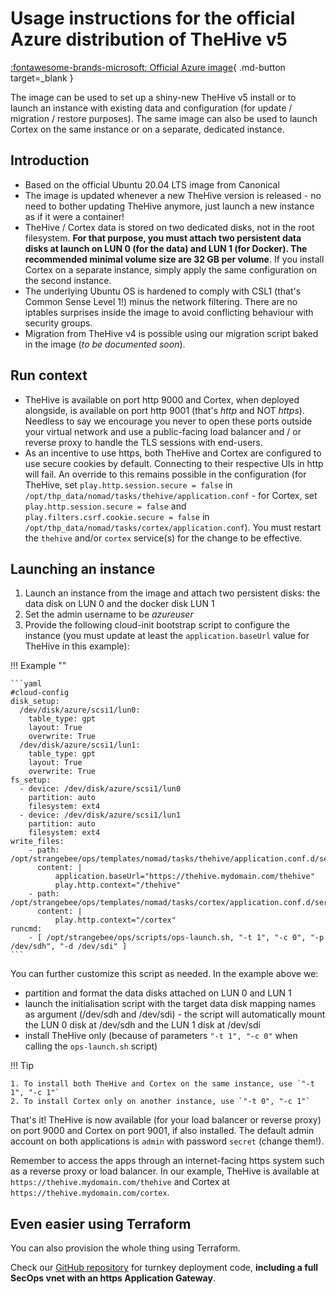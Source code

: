 # Usage instructions for the official Azure distribution of TheHive v5

[:fontawesome-brands-microsoft: Official Azure image](https://azuremarketplace.microsoft.com/en-us/marketplace/apps/strangebee1595948424730.thehive-5?tab=Overview){ .md-button target=_blank }

The image can be used to set up a shiny-new TheHive v5 install or to launch an instance with existing data and configuration (for update / migration / restore purposes). The same image can also be used to launch Cortex on the same instance or on a separate, dedicated instance.

## Introduction

* Based on the official Ubuntu 20.04 LTS image from Canonical
* The image is updated whenever a new TheHive version is released - no need to bother updating TheHive anymore, just launch a new instance as if it were a container!
* TheHive / Cortex data is stored on two dedicated disks, not in the root filesystem. **For that purpose, you must attach two persistent data disks at launch on LUN 0 (for the data) and LUN 1 (for Docker). The recommended minimal volume size are 32 GB per volume**. If you install Cortex on a separate instance, simply apply the same configuration on the second instance.
* The underlying Ubuntu OS is hardened to comply with CSL1 (that's Common Sense Level 1!) minus the network filtering. There are no iptables surprises inside the image to avoid conflicting behaviour with security groups.
* Migration from TheHive v4 is possible using our migration script baked in the image (*to be documented soon*).

## Run context

* TheHive is available on port http 9000 and Cortex, when deployed alongside, is available on port http 9001 (that's *http* and NOT *https*). Needless to say we encourage you never to open these ports outside your virtual network and use a public-facing load balancer and / or reverse proxy to handle the TLS sessions with end-users. 
* As an incentive to use https, both TheHive and Cortex are configured to use secure cookies by default. Connecting to their respective UIs in http will fail. An override to this remains possible in the configuration (for TheHive, set `play.http.session.secure = false` in `/opt/thp_data/nomad/tasks/thehive/application.conf` - for Cortex, set `play.http.session.secure = false` and `play.filters.csrf.cookie.secure = false` in `/opt/thp_data/nomad/tasks/cortex/application.conf`). You must restart the `thehive` and/or `cortex` service(s) for the change to be effective.

## Launching an instance

1. Launch an instance from the image and attach two persistent disks: the data disk on LUN 0 and the docker disk LUN 1
2. Set the admin username to be *azureuser*
3. Provide the following cloud-init bootstrap script to configure the instance (you must update at least the `application.baseUrl` value for TheHive in this example):

!!! Example ""

    ```yaml
    #cloud-config 
    disk_setup:
      /dev/disk/azure/scsi1/lun0:
        table_type: gpt
        layout: True
        overwrite: True
      /dev/disk/azure/scsi1/lun1:
        table_type: gpt
        layout: True
        overwrite: True
    fs_setup:
      - device: /dev/disk/azure/scsi1/lun0
        partition: auto
        filesystem: ext4
      - device: /dev/disk/azure/scsi1/lun1
        partition: auto
        filesystem: ext4
    write_files:
        - path: /opt/strangebee/ops/templates/nomad/tasks/thehive/application.conf.d/service.conf
          content: |
              application.baseUrl="https://thehive.mydomain.com/thehive"
              play.http.context="/thehive"
        - path: /opt/strangebee/ops/templates/nomad/tasks/cortex/application.conf.d/service.conf
          content: |
              play.http.context="/cortex"
    runcmd:
        - [ /opt/strangebee/ops/scripts/ops-launch.sh, "-t 1", "-c 0", "-p /dev/sdh", "-d /dev/sdi" ]
    ```

You can further customize this script as needed. In the example above we:

* partition and format the data disks attached on LUN 0 and LUN 1 
* launch the initialisation script with the target data disk mapping names as argument (/dev/sdh and /dev/sdi) - the script will automatically mount the LUN 0 disk at /dev/sdh and the LUN 1 disk at /dev/sdi
* install TheHive only (because of parameters `"-t 1", "-c 0"` when calling the `ops-launch.sh` script)

!!! Tip
    
    1. To install both TheHive and Cortex on the same instance, use `"-t 1", "-c 1"`
    2. To install Cortex only on another instance, use `"-t 0", "-c 1"`

That's it! TheHive is now available (for your load balancer or reverse proxy) on port 9000 and Cortex on port 9001, if also installed. The default admin account on both applications is `admin` with password `secret` (change them!). 

Remember to access the apps through an internet-facing https system such as a reverse proxy or load balancer. In our example, TheHive is available at `https://thehive.mydomain.com/thehive` and Cortex at `https://thehive.mydomain.com/cortex`.

## Even easier using Terraform

You can also provision the whole thing using Terraform.

Check our [GitHub repository](https://github.com/StrangeBeeCorp/cloud-distrib-resources/tree/master/azure) for turnkey deployment code, **including a full SecOps vnet with an https Application Gateway**.